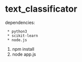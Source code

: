 # text_classificator

dependencies:
```
 * python3
 * scikit-learn
 * node.js
```

1. npm install
2. node app.js